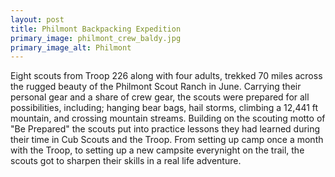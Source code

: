 ```yaml
---
layout: post
title: Philmont Backpacking Expedition
primary_image: philmont_crew_baldy.jpg
primary_image_alt: Philmont
---
```


Eight scouts from Troop 226 along with four adults, trekked 70 miles across the
rugged beauty of the Philmont Scout Ranch in June. Carrying their personal gear
and a share of crew gear, the scouts were prepared for all possibilities,
including; hanging bear bags, hail storms, climbing a 12,441 ft mountain, and
crossing mountain streams. Building on the scouting motto of "Be Prepared" the
scouts put into practice lessons they had learned during their time in Cub
Scouts and the Troop. From setting up camp once a month with the Troop, to
setting up a new campsite everynight on the trail, the scouts got to sharpen
their skills in a real life adventure.
